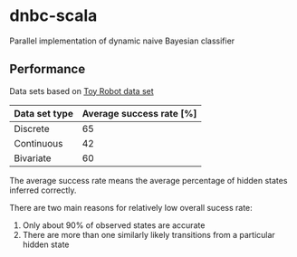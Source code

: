 # dnbc-scala
Parallel implementation of dynamic naive Bayesian classifier
## Performance 
Data sets based on [Toy Robot data set](https://www.cs.princeton.edu/courses/archive/fall06/cos402/hw/hw5/hw5.html)

|Data set type|Average success rate [%]|
|-------------|------------------------|
|Discrete     |65                      |
|Continuous   |42                      |
|Bivariate    |60                      |

The average success rate means the average percentage of hidden states inferred correctly.

There are two main reasons for relatively low overall sucess rate:

1) Only about 90% of observed states are accurate
2) There are more than one similarly likely transitions from a particular hidden state
